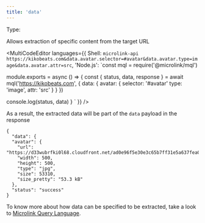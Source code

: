 ```yaml
---
title: 'data'
--- 
```


Type: <Type children='<object>'/>

Allows extraction of specific content from the target URL

<MultiCodeEditor languages={{
  Shell: `microlink-api https://kikobeats.com&data.avatar.selector=#avatar&data.avatar.type=image&data.avatar.attr=src`,
  'Node.js': `const mql = require('@microlink/mql')
 
module.exports = async () => {
  const { status, data, response } = await mql('https://kikobeats.com', {
    data: {
      avatar: {
        selector: '#avatar'
        type: 'image',
        attr: 'src'
      }
    }
  })
    
 console.log(status, data)
}
  `
  }} 
/>

<Figcaption children="The data extraction need to be defined at least with a CSS selector." />

As a result, the extracted data will be part of the `data` payload in the response

```json{3, 10}
{
  "data": {
  "avatar": {
    "url": "https://d33wubrfki0l68.cloudfront.net/ad0e96f5e30e3c65b7ff31e5a637fea070356f0b/eaa58/images/avatar.jpg",
    "width": 500,
    "height": 500,
    "type": "jpg",
    "size": 53310,
    "size_pretty": "53.3 kB"
  },
  "status": "success"
}
```

To know more about how data can be specified to be extracted, take a look to [Microlink Query Language](/docs/mql/getting-started/overview).
